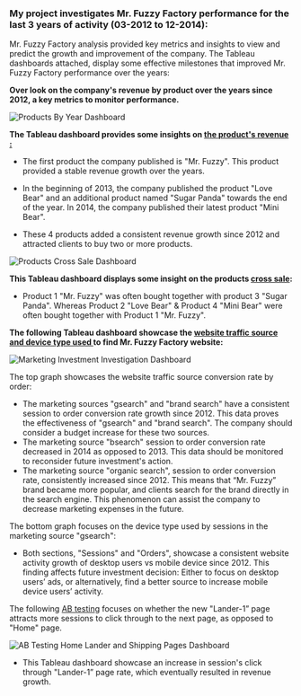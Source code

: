 ### My project investigates Mr. Fuzzy Factory performance for the last 3 years of activity (03-2012 to 12-2014): 
Mr. Fuzzy Factory analysis provided key metrics and insights to view and predict the growth and improvement of the company. 
The Tableau dashboards attached, display some effective milestones that improved Mr. Fuzzy Factory performance over the years:

**Over look on the company's revenue by product over the years since 2012, a key metrics to monitor performance.**

![Products By Year Dashboard](https://github.com/SerachK/Protfolio-Projects/assets/154020723/263a1bb3-1239-47a9-a08e-8f8c191e643c)

**The Tableau dashboard provides some insights on [the product's revenue :](https://public.tableau.com/app/profile/serach.mayerfeld/viz/ProductsDashboardbyYear/ProductsByYearDashboard?publish=yes)**

- The first product the company published is "Mr. Fuzzy". This product provided a stable revenue growth over the years.

- In the beginning of 2013, the company published the product "Love Bear" and an additional product named "Sugar Panda" towards the end of the year. In 2014, the company published their latest product "Mini Bear".

- These 4 products added a consistent revenue growth since 2012 and attracted clients to buy two or more products.

![Products Cross Sale Dashboard](https://github.com/SerachK/Protfolio-Projects/assets/154020723/0a213f55-7e03-478f-acfd-83e040ff3e75)

**This Tableau dashboard displays some insight on the products [cross sale](https://public.tableau.com/app/profile/serach.mayerfeld/viz/ProductsCrossSaleDashboard/ProductsCrossSaleDashboard?publish=yes):**

- Product 1 "Mr. Fuzzy" was often bought together with product 3 "Sugar Panda". Whereas Product 2 "Love Bear" & Product 4 "Mini Bear" were often bought together with Product 1 "Mr. Fuzzy".

**The following Tableau dashboard showcase the [website traffic source and device type used ](https://public.tableau.com/app/profile/serach.mayerfeld/viz/ChannelSourceandDeviceTypeDashboard/MarketingInvestmentInvestigationDashboard?publish=yes) to find Mr. Fuzzy Factory website:**

![Marketing Investment Investigation Dashboard](https://github.com/SerachK/Protfolio-Projects/assets/154020723/54f0526d-e6be-4845-be9f-46c16c4e04ae)

The top graph showcases the website traffic source conversion rate by order:
- The marketing sources "gsearch" and "brand search" have a consistent session to order conversion rate growth since 2012. This data proves the effectiveness of "gsearch" and "brand search". The company should consider a budget increase for these two sources. 
-  The marketing source "bsearch" session to order conversion rate decreased in 2014 as opposed to 2013. This data should be monitored to reconsider future investment's action. 
- The marketing source "organic search", session to order conversion rate, consistently increased since 2012. This means that “Mr. Fuzzy” brand became more popular, and clients search for the brand directly in the search engine. This phenomenon can assist the company to decrease marketing expenses in the future. 

The bottom graph focuses on the device type used by sessions in the marketing source "gsearch": 
- Both sections, "Sessions" and "Orders", showcase a consistent website activity growth of desktop users vs mobile device since 2012. This finding affects future investment decision: Either to focus on desktop users’ ads, or alternatively, find a better source to increase mobile device users’ activity.

The following [AB testing](https://public.tableau.com/app/profile/serach.mayerfeld/viz/HomeandLanderPagesABTestingDashboard/ABTestingHomeLanderandShippingPagesDashboard?publish=yes) focuses on whether the new "Lander-1” page attracts more sessions to click through to the next page, as opposed to "Home" page.

![AB Testing Home Lander and Shipping Pages Dashboard](https://github.com/SerachK/Protfolio-Projects/assets/154020723/3584b5bf-5a39-430b-8930-dc3b94f61c3f)

- This Tableau dashboard showcase an increase in session's click through "Lander-1” page rate, which eventually resulted in revenue growth.  

 
